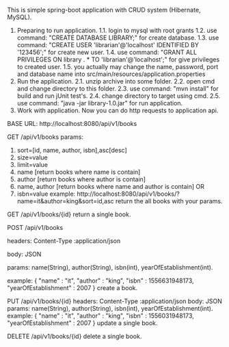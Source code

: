 This is simple spring-boot application with CRUD system (Hibernate, MySQL).

1. Preparing to run application.
1.1. login to mysql with root grants
1.2. use command: "CREATE DATABASE LIBRARY;" for create database.
1.3. use command: "CREATE USER 'librarian'@'localhost' IDENTIFIED BY '123456';" for create new user.
1.4. use command: "GRANT ALL PRIVILEGES ON library . * TO 'librarian'@'localhost';" for give privileges to created user.
1.5. you actually may change the name, password, port and database name into src/main/resources/application.properties
2. Run the application.
2.1. unzip archive into some folder.
2.2. open cmd and change directory to this folder.
2.3. use command: "mvn install" for build and run jUnit test's.
2.4. change directory to target using cmd.
2.5. use command: "java -jar library-1.0.jar" for run application.
3. Work with application.
Now you can do http requests to application api.

BASE URL: http://localhost:8080/api/v1/books

GET /api/v1/books 
params: 
1. sort=[id, name, author, isbn],asc[desc]
2. size=value
3. limit=value
4. name [return books where name is contain]
5. author [return books where author is contain]
6. name, author [return books where name and author is contain]
OR
7. isbn=value
example: http://localhost:8080/api/v1/books/?name=it&author=king&sort=id,asc
return the all books with your params.

GET /api/v1/books/{id}
return a single book.

POST /api/v1/books

headers: Content-Type :application/json

body: JSON

params: name(String), author(String), isbn(int), yearOfEstablishment(int).

example:
{
	"name" : "it",
	"author" : "king",
	"isbn" : 1556631948173,
	"yearOfEstablishment" : 2007
}
create a book.

PUT /api/v1/books/{id} 
headers: Content-Type :application/json
body: JSON
params: name(String), author(String), isbn(int), yearOfEstablishment(int).
example:
{
	"name" : "it",
	"author" : "king",
	"isbn" : 1556031948173,
	"yearOfEstablishment" : 2007
}
update a single book.

DELETE /api/v1/books/{id}
delete a single book.
